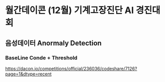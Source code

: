 # 월간데이콘 (12월) 기계고장진단 AI 경진대회
## 음성데이터 Anormaly Detection

### BaseLine Conde + Threshold
https://dacon.io/competitions/official/236036/codeshare/7126?page=1&dtype=recent

